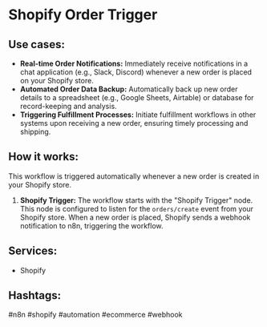 # Shopify Order Trigger

## Use cases:

*   **Real-time Order Notifications:** Immediately receive notifications in a chat application (e.g., Slack, Discord) whenever a new order is placed on your Shopify store.
*   **Automated Order Data Backup:** Automatically back up new order details to a spreadsheet (e.g., Google Sheets, Airtable) or database for record-keeping and analysis.
*   **Triggering Fulfillment Processes:** Initiate fulfillment workflows in other systems upon receiving a new order, ensuring timely processing and shipping.

## How it works:

This workflow is triggered automatically whenever a new order is created in your Shopify store.

1.  **Shopify Trigger:** The workflow starts with the "Shopify Trigger" node. This node is configured to listen for the `orders/create` event from your Shopify store. When a new order is placed, Shopify sends a webhook notification to n8n, triggering the workflow.

## Services:

*   Shopify

## Hashtags:

#n8n #shopify #automation #ecommerce #webhook
